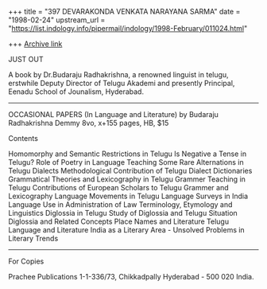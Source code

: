 +++
title = "397 DEVARAKONDA VENKATA NARAYANA SARMA"
date = "1998-02-24"
upstream_url = "https://list.indology.info/pipermail/indology/1998-February/011024.html"

+++
[Archive link](https://list.indology.info/pipermail/indology/1998-February/011024.html)

JUST OUT

A book by Dr.Budaraju Radhakrishna, a renowned linguist in telugu,
erstwhile Deputy Director of Telugu Akademi and presently Principal,
Eenadu School of Jounalism, Hyderabad.

*************************************************************************
OCCASIONAL PAPERS (In Language and Literature) by Budaraju Radhakrishna
Demmy 8vo, x+155 pages, HB, $15

Contents

Homomorphy and Semantic Restrictions in Telugu
Is Negative a Tense in Telugu?
Role of Poetry in Language Teaching
Some Rare Alternations in Telugu Dialects
Methodological Contribution of Telugu Dialect Dictionaries
Grammatical Theories and Lexicography in Telugu
Grammer Teaching in Telugu
Contributions of European Scholars to Telugu Grammer and Lexicography
Language Movements in Telugu
Language Surveys in India
Language Use in Administration of Law
Terminology, Etymology and Linguistics
Diglossia in Telugu
Study of Diglossia and Telugu Situation
Diglossia and Related Concepts
Place Names and Literature
Telugu Language and Literature
India as a Literary Area - Unsolved Problems in Literary Trends

*************************************************************************
For Copies

Prachee Publications
1-1-336/73, Chikkadpally
Hyderabad - 500 020
India.



